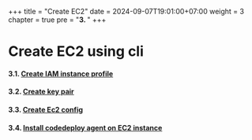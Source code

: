 +++
title = "Create EC2"
date = 2024-09-07T19:01:00+07:00
weight = 3
chapter = true
pre = "<b>3. </b>"
+++

# Create EC2 using cli
#### 3.1. [Create IAM instance profile](/create-ec2/iam-profile/)
#### 3.2. [Create key pair](/create-ec2/create-keypair/)
#### 3.3. [Create Ec2 config](/create-ec2/create-ec2-conf/)
#### 3.4. [Install codedeploy agent on EC2 instance](/create-ec2/install-require/)
